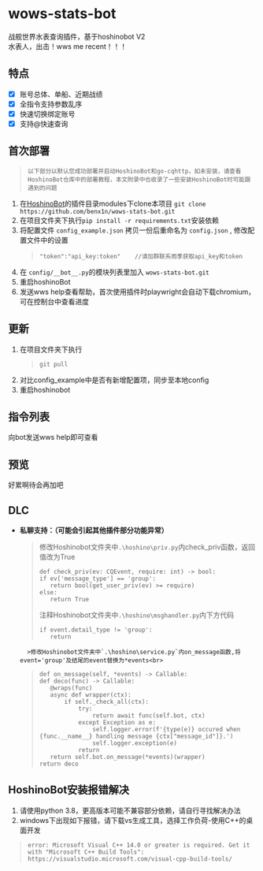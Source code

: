 # wows-stats-bot
战舰世界水表查询插件，基于hoshinobot V2<br>
水表人，出击！wws me recent！！！

## 特点

- [x] 账号总体、单船、近期战绩
- [x] 全指令支持参数乱序
- [x] 快速切换绑定账号
- [x] 支持@快速查询

## 首次部署
>```
>以下部分以默认您成功部署并启动HoshinoBot和go-cqhttp，如未安装，请查看HoshinoBot仓库中的部署教程，本文附录中也收录了一些安装HoshinoBot时可能跟遇到的问题
>```
1. 在[HoshinoBot](https://github.com/Ice-Cirno/HoshinoBot)的插件目录modules下clone本项目 `git clone https://github.com/benx1n/wows-stats-bot.git`
2. 在项目文件夹下执行`pip install -r requirements.txt`安装依赖
3. 将配置文件 `config_example.json` 拷贝一份后重命名为 `config.json` , 修改配置文件中的设置<br>
    >```
    >"token":"api_key:token"    //请加群联系雨季获取api_key和token
    >```
4. 在 `config/__bot__.py`的模块列表里加入 `wows-stats-bot.git`
5. 重启hoshinoBot
6. 发送wws help查看帮助，首次使用插件时playwright会自动下载chromium，可在控制台中查看进度

## 更新

1. 在项目文件夹下执行
    >```
    >git pull
    >```
2. 对比config_example中是否有新增配置项，同步至本地config
3. 重启hoshinobot

## 指令列表
向bot发送wws help即可查看
## 预览
好累啊待会再加吧
## DLC

- **私聊支持：（可能会引起其他插件部分功能异常）<br>**
    >修改Hoshinobot文件夹中`.\hoshino\priv.py`内check_priv函数，返回值改为True<br>
    >```
    >def check_priv(ev: CQEvent, require: int) -> bool:
    >if ev['message_type'] == 'group':
    >    return bool(get_user_priv(ev) >= require)
    >else:
    >    return True
    >```
    >注释Hoshinobot文件夹中`.\hoshino\msghandler.py`内下方代码<br>
    >```
    >if event.detail_type != 'group':
    >    return
    >```
        >修改Hoshinobot文件夹中`.\hoshino\service.py`内on_message函数,将event='group'及结尾的event替换为*events<br>
    >```
    >def on_message(self, *events) -> Callable:
    >def deco(func) -> Callable:
    >    @wraps(func)
    >    async def wrapper(ctx):
    >        if self._check_all(ctx):
    >            try:
    >                return await func(self.bot, ctx)
    >            except Exception as e:
    >                self.logger.error(f'{type(e)} occured when {func.__name__} handling message {ctx["message_id"]}.')
    >                self.logger.exception(e)
    >            return
    >    return self.bot.on_message(*events)(wrapper)
    >return deco
    >```

## HoshinoBot安装报错解决
1. 请使用python 3.8，更高版本可能不兼容部分依赖，请自行寻找解决办法
2. windows下出现如下报错，请下载vs生成工具，选择工作负荷-使用C++的桌面开发
>```
>error: Microsoft Visual C++ 14.0 or greater is required. Get it with "Microsoft C++ Build Tools": https://visualstudio.microsoft.com/visual-cpp-build-tools/
>```